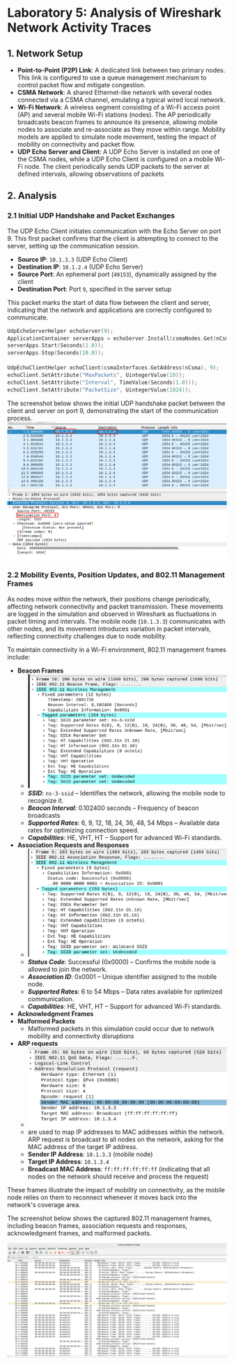 # Laboratory 5: Analysis of Wireshark Network Activity Traces

## 1. Network Setup
- **Point-to-Point (P2P) Link**: A dedicated link between two primary nodes. This link is configured to use a queue management mechanism to control packet flow and mitigate congestion.
- **CSMA Network**: A shared Ethernet-like network with several nodes connected via a CSMA channel, emulating a typical wired local network.
- **Wi-Fi Network**: A wireless segment consisting of a Wi-Fi access point (AP) and several mobile Wi-Fi stations (nodes). The AP periodically broadcasts beacon frames to announce its presence, allowing mobile nodes to associate and re-associate as they move within range. Mobility models are applied to simulate node movement, testing the impact of mobility on connectivity and packet flow.
- **UDP Echo Server and Client**: A UDP Echo Server is installed on one of the CSMA nodes, while a UDP Echo Client is configured on a mobile Wi-Fi node. The client periodically sends UDP packets to the server at defined intervals, allowing observations of packets
## 2. Analysis

### 2.1 Initial UDP Handshake and Packet Exchanges

The UDP Echo Client initiates communication with the Echo Server on port 9. This first packet confirms that the client is attempting to connect to the server, setting up the communication session.

- **Source IP**: `10.1.3.3` (UDP Echo Client)
- **Destination IP**: `10.1.2.4` (UDP Echo Server)
- **Source Port**: An ephemeral port (`49153`), dynamically assigned by the client
- **Destination Port**: Port `9`, specified in the server setup

This packet marks the start of data flow between the client and server, indicating that the network and applications are correctly configured to communicate.

```cpp
UdpEchoServerHelper echoServer(9);
ApplicationContainer serverApps = echoServer.Install(csmaNodes.Get(nCsma));
serverApps.Start(Seconds(1.0));
serverApps.Stop(Seconds(10.0));

UdpEchoClientHelper echoClient(csmaInterfaces.GetAddress(nCsma), 9);
echoClient.SetAttribute("MaxPackets", UintegerValue(10));
echoClient.SetAttribute("Interval", TimeValue(Seconds(1.0)));
echoClient.SetAttribute("PacketSize", UintegerValue(1024));
```
The screenshot below shows the initial UDP handshake packet between the client and server on port 9, demonstrating the start of the communication process.
  ![UDP handshake](/lab5/screenshots/screen_0-0.png)

### 2.2 Mobility Events, Position Updates, and 802.11 Management Frames

As nodes move within the network, their positions change periodically, affecting network connectivity and packet transmission. These movements are logged in the simulation and observed in Wireshark as fluctuations in packet timing and intervals. The mobile node (`10.1.3.3`) communicates with other nodes, and its movement introduces variation in packet intervals, reflecting connectivity challenges due to node mobility.

To maintain connectivity in a Wi-Fi environment, 802.11 management frames include:

- **Beacon Frames**
  - ![Beacon Frame Details](lab5/screenshots/screen_beacon_frame.png)
  - ***SSID***: `ns-3-ssid` – Identifies the network, allowing the mobile node to recognize it.
  - ***Beacon Interval***: 0.102400 seconds – Frequency of beacon broadcasts
  - ***Supported Rates***: 6, 9, 12, 18, 24, 36, 48, 54 Mbps – Available data rates for optimizing connection speed.
  - ***Capabilities***: HE, VHT, HT – Support for advanced Wi-Fi standards.
- **Association Requests and Responses**
  - ![Beacon Frame Details](lab5/screenshots/screen_respose_success.png)
  - ***Status Code***: Successful (0x0000) – Confirms the mobile node is allowed to join the network.
  - ***Association ID***: 0x0001 – Unique identifier assigned to the mobile node.
  - ***Supported Rates***: 6 to 54 Mbps – Data rates available for optimized communication.
  - ***Capabilities***: HE, VHT, HT – Support for advanced Wi-Fi standards.
- **Acknowledgment Frames**
- **Malformed Packets**
  - Malformed packets in this simulation could occur due to network mobility and connectivity disruptions
- **ARP requests**
  - ![ARP Screen](lab5/screenshots/screen_arp.png)
  - are used to map IP addresses to MAC addresses within the network. ARP request is broadcast to all nodes on the network, asking for the MAC address of the target IP address.
  - **Sender IP Address**: `10.1.3.3` (mobile node)
  - **Target IP Address**: `10.1.3.4`
  - **Broadcast MAC Address**: `ff:ff:ff:ff:ff:ff` (indicating that all nodes on the network should receive and process the request)


These frames illustrate the impact of mobility on connectivity, as the mobile node relies on them to reconnect whenever it moves back into the network's coverage area.

The screenshot below shows the captured 802.11 management frames, including beacon frames, association requests and responses, acknowledgment frames, and malformed packets.

![802.11 Management Frames](lab5/screenshots/screen_1-0.png)
